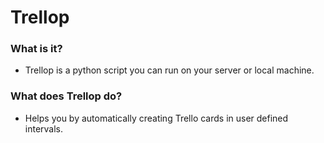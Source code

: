 # Trellop
### What is it?
- Trellop is a python script you can run on your server or local machine.
### What does Trellop do?
- Helps you by automatically creating Trello cards in user defined intervals.
